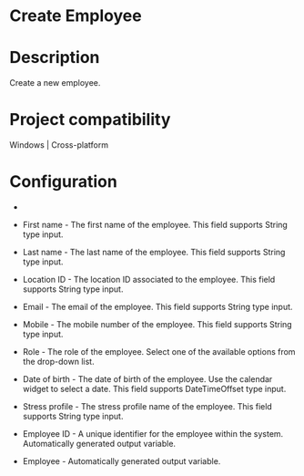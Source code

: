 ﻿# Create Employee

# Description

Create a new employee.

# Project compatibility

Windows | Cross-platform

# Configuration

* 
* First name - The first name of the employee. This field supports String type input.
* Last name - The last name of the employee. This field supports String type input.
* Location ID - The location ID associated to the employee. This field supports String type input.
* Email - The email of the employee. This field supports String type input.
* Mobile - The mobile number of the employee. This field supports String type input.







* Role - The role of the employee. Select one of the available options from the drop-down list.
* Date of birth - The date of birth of the employee. Use the calendar widget to select a date. This field supports DateTimeOffset type input.
* Stress profile - The stress profile name of the employee. This field supports String type input.



* Employee ID - A unique identifier for the employee within the system. Automatically generated output variable.
* Employee - Automatically generated output variable.
